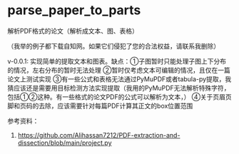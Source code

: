 # parse_paper_to_parts
解析PDF格式的论文（解析成文本、图、表格）

（我举的例子都下载自知网。如果它们侵犯了您的合法权益，请联系我删除）

v-0.0.1: 实现简单的提取文本和图表。缺点：①子图暂时只能处理子图上下分布的情况，左右分布的暂时无法处理 ②暂时仅考虑文本可编辑的情况，且仅在一篇论文上测试实现 ③有一些公式和表格无法通过PyMuPDF或者tabula-py提取，我猜应该还是需要用目标检测方法实现提取（我用的PyMuPDF无法解析特殊字符，包括①②这种。有一些格式的论文PDF的公式可以解析为文本，）  ④关于页眉页脚和页码的去除，应该需要针对每篇PDF计算其正文的box位置范围

参考资料：
1. <https://github.com/Alihassan7212/PDF-extraction-and-dissection/blob/main/project.py>
